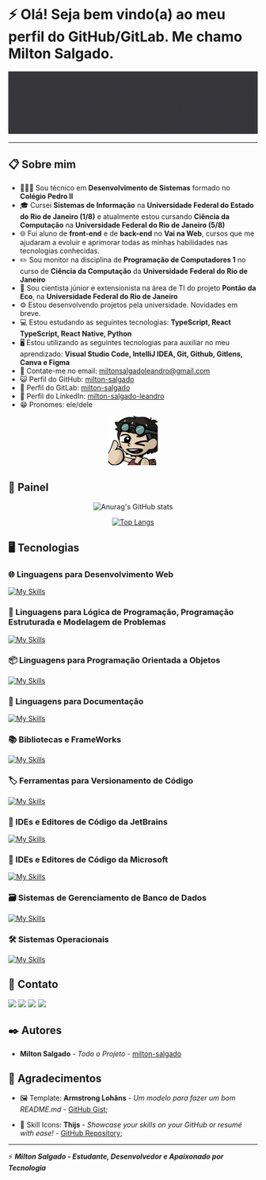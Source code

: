 # ⚡ Olá! Seja bem vindo(a) ao meu perfil do GitHub/GitLab. Me chamo Milton Salgado. 

![Screenshot](img/banner-milton-salgado.gif)

<hr>

## 📋 Sobre mim

* 👨🏻‍💻 Sou técnico em **Desenvolvimento de Sistemas** formado no **Colégio Pedro II**
* 🎓 Cursei **Sistemas de Informação** na **Universidade Federal do Estado do Rio de Janeiro (1/8)** e atualmente estou cursando **Ciência da Computação** na **Universidade Federal do Rio de Janeiro (5/8)**
* 🌐 Fui aluno de **front-end** e de **back-end** no **Vai na Web**, cursos que me ajudaram a evoluir e aprimorar todas as minhas habilidades nas tecnologias conhecidas.
* ✏️ Sou monitor na disciplina de **Programação de Computadores 1** no curso de **Ciência da Computação** da **Universidade Federal do Rio de Janeiro**
* 🏬 Sou cientista júnior e extensionista na área de TI do projeto **Pontão da Eco**, na **Universidade Federal do Rio de Janeiro**
* ⚙️ Estou desenvolvendo projetos pela universidade. Novidades em breve.
* 💻 Estou estudando as seguintes tecnologias: **TypeScript, React TypeScript, React Native, Python**
* 🖥️ Estou utilizando as seguintes tecnologias para auxiliar no meu aprendizado: **Visual Studio Code, IntelliJ IDEA, Git, Github, Gitlens, Canva e Figma**
* 📧 Contate-me no email: <a href="mailto:miltonsalgadoleandro@gmail.com">miltonsalgadoleandro@gmail.com</a>
* 😺 Perfil do GitHub: <a href="https://github.com/milton-salgado" target="_blank">milton-salgado</a>
* 🦊 Perfil do GitLab: <a href="https://gitlab.com/milton-salgado" target="_blank">milton-salgado</a>
* 💼 Perfil do LinkedIn: <a href="https://www.linkedin.com/in/milton-salgado-leandro/" target="_blank">milton-salgado-leandro</a>
* 😁 Pronomes: ele/dele

<div align="center"><img src="img/avatar-milton-salgado.png" width="100"/></div>

## 🚀 Painel

<div align="center"> 

![Anurag's GitHub stats](https://github-readme-stats.vercel.app/api?username=milton-salgado&show_icons=true&theme=discord_old_blurple) 

[![Top Langs](https://github-readme-stats.vercel.app/api/top-langs/?username=milton-salgado&layout=compact&theme=discord_old_blurple)](https://github.com/anuraghazra/github-readme-stats)

</div>

## 🖥️ Tecnologias

### 🌐 Linguagens para Desenvolvimento Web

[![My Skills](https://skillicons.dev/icons?i=html,css,js,ts,php)](https://skillicons.dev)

### 🧮 Linguagens para Lógica de Programação, Programação Estruturada e Modelagem de Problemas

[![My Skills](https://skillicons.dev/icons?i=c,cpp,python,julia)](https://skillicons.dev)

### 📦 Linguagens para Programação Orientada a Objetos

[![My Skills](https://skillicons.dev/icons?i=cs,java)](https://skillicons.dev)

### 📝 Linguagens para Documentação

[![My Skills](https://skillicons.dev/icons?i=markdown,latex)](https://skillicons.dev)

### 📚 Bibliotecas e FrameWorks

[![My Skills](https://skillicons.dev/icons?i=nodejs,react,spring)](https://skillicons.dev)

### 🏷️ Ferramentas para Versionamento de Código

[![My Skills](https://skillicons.dev/icons?i=git,github,gitlab)](https://skillicons.dev)


### 🔨 IDEs e Editores de Código da JetBrains

[![My Skills](https://skillicons.dev/icons?i=clion,pycharm,idea,webstorm,phpstorm)](https://skillicons.dev)

### 🔧 IDEs e Editores de Código da Microsoft

[![My Skills](https://skillicons.dev/icons?i=vscode,visualstudio)](https://skillicons.dev)

### 🗃️ Sistemas de Gerenciamento de Banco de Dados

[![My Skills](https://skillicons.dev/icons?i=mysql,sqlserver)](https://skillicons.dev)

### 🛠️ Sistemas Operacionais

[![My Skills](https://skillicons.dev/icons?i=windows,ubuntu)](https://skillicons.dev)

## 📨 Contato

<a href="mailto:miltonsalgadoleandro@gmail.com" target="_blank"><img src="https://skillicons.dev/icons?i=gmail" /></a>
<a href="https://www.linkedin.com/in/milton-salgado-leandro/" target="_blank"><img src="https://skillicons.dev/icons?i=linkedin" /></a>
<a href="https://github.com/milton-salgado" target="_blank"><img src="https://skillicons.dev/icons?i=github" /></a>
<a href="https://gitlab.com/milton-salgado" target="_blank"><img src="https://skillicons.dev/icons?i=gitlab" /></a>

## ✒️ Autores

* **Milton Salgado** - *Todo o Projeto* - [milton-salgado](https://github.com/milton-salgado)

## 🎁 Agradecimentos

* 🖼️ Template: **Armstrong Lohãns** - *Um modelo para fazer um bom README.md* - [GitHub Gist](https://gist.github.com/lohhans/f8da0b147550df3f96914d3797e9fb89);

* 🎨 Skill Icons: **Thijs** - *Showcase your skills on your GitHub or resumé with ease!* - [GitHub Repository](https://github.com/tandpfun/skill-icons);

<hr>

⚡ ***Milton Salgado - Estudante, Desenvolvedor e Apaixonado por Tecnologia***